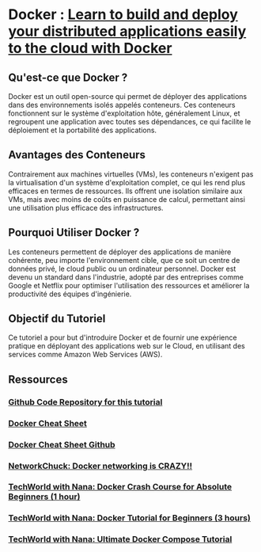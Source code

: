 # Docker : [Learn to build and deploy your distributed applications easily to the cloud with Docker](https://docker-curriculum.com/)

## Qu'est-ce que Docker ?

Docker est un outil open-source qui permet de déployer des applications dans des environnements isolés appelés conteneurs. Ces conteneurs fonctionnent sur le système d'exploitation hôte, généralement Linux, et regroupent une application avec toutes ses dépendances, ce qui facilite le déploiement et la portabilité des applications.

## Avantages des Conteneurs

Contrairement aux machines virtuelles (VMs), les conteneurs n'exigent pas la virtualisation d'un système d'exploitation complet, ce qui les rend plus efficaces en termes de ressources. Ils offrent une isolation similaire aux VMs, mais avec moins de coûts en puissance de calcul, permettant ainsi une utilisation plus efficace des infrastructures.

## Pourquoi Utiliser Docker ?

Les conteneurs permettent de déployer des applications de manière cohérente, peu importe l'environnement cible, que ce soit un centre de données privé, le cloud public ou un ordinateur personnel. Docker est devenu un standard dans l'industrie, adopté par des entreprises comme Google et Netflix pour optimiser l'utilisation des ressources et améliorer la productivité des équipes d'ingénierie.

## Objectif du Tutoriel

Ce tutoriel a pour but d'introduire Docker et de fournir une expérience pratique en déployant des applications web sur le Cloud, en utilisant des services comme Amazon Web Services (AWS).

## Ressources

### [Github Code Repository for this tutorial](https://github.com/prakhar1989/docker-curriculum)

### [Docker Cheat Sheet](https://spacelift.io/blog/docker-commands-cheat-sheet)

### [Docker Cheat Sheet Github](https://github.com/wsargent/docker-cheat-sheet)

### [NetworkChuck: Docker networking is CRAZY!!](https://www.youtube.com/watch?v=bKFMS5C4CG0)

### [TechWorld with Nana: Docker Crash Course for Absolute Beginners (1 hour)](https://www.youtube.com/watch?v=pg19Z8LL06w)

### [TechWorld with Nana: Docker Tutorial for Beginners (3 hours)](https://www.youtube.com/watch?v=3c-iBn73dDE)

### [TechWorld with Nana: Ultimate Docker Compose Tutorial](https://www.youtube.com/watch?v=SXwC9fSwct8&t=1831s)
